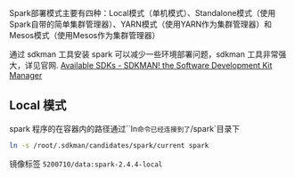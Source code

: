 Spark部署模式主要有四种：Local模式（单机模式）、Standalone模式（使用Spark自带的简单集群管理器）、YARN模式（使用YARN作为集群管理器）和Mesos模式（使用Mesos作为集群管理器）

通过 sdkman 工具安装 spark 可以减少一些环境部署问题，sdkman 工具非常强大，详见官网. [Available SDKs - SDKMAN! the Software Development Kit Manager](https://sdkman.io/sdks#spark)

## Local 模式

spark 程序的在容器内的路径通过``ln`命令已经连接到了`/spark`目录下

```bash
ln -s /root/.sdkman/candidates/spark/current spark
```

镜像标签 `5200710/data:spark-2.4.4-local`

